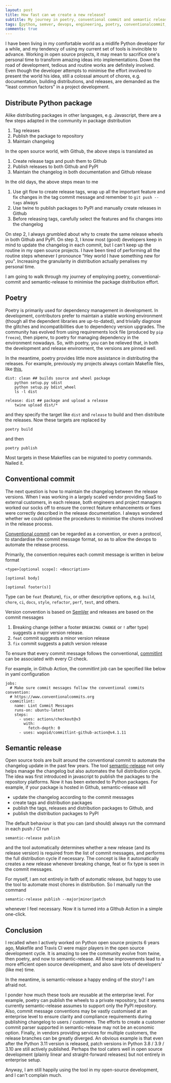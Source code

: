 ```yaml
---
layout: post
title: How fast can we create a new release?
subtitle: My journey in poetry, conventional commit and semantic release
tags: [python, semver, devops, engineering, poetry, conventionalcommit, semanticrelease]
comments: true
---
```


I have been living in my comfortable world as a midlife Python developer for a while, and my tendency of using my current set of tools is invincible to advance. Working in open source projects, it may mean to sacrifice one's personal time to transform amazing ideas into implementations. Down the road of development, tedious and routine works are definitely involved. Even though the developer attempts to minimise the effort involved to present the world his idea, still a colossal amount of chores, e.g. documentation, building distributions, and releases, are demanded as the "least common factors" in a project development.

## Distribute Python package

Alike distributing packages in other languages, e.g. Javascript, there are a few steps adapted in the community in package distribution

1. Tag releases
2. Publish the package to repository
3. Maintain changelog 

In the open source world, with Github, the above steps is translated as

1. Create release tags and push them to Github
2. Publish releases to both Github and PyPI
3. Maintain the changelog in both documentation and Github release

In the old days, the above steps mean to me

1. Use git flow to create release tags, wrap up all the important feature and fix changes in the tag commit message and remember to `git push --tags` always
2. Use twine to publish packages to PyPI and manually create releases in Github
3. Before releasing tags, carefully select the features and fix changes into the changelog

On step 2, I always grumbled about why to create the same release wheels in both Github and PyPI. On step 3, I know most (good) developers keep in mind to update the changelog in each commit, but I can't keep up the routine in my open source projects. I have been tired of performing all the routine steps whenever I pronounce "Hey world I have something new for you". Increasing the granularity in distribution actually penalises my personal time.

I am going to walk through my journey of employing poetry, conventional-commit and semantic-release to minimise the package distribution effort. 

## Poetry

Poetry is primarily used for dependency management in development. In development, contributors prefer to maintain a stable working environment (though all the dependent libraries are up-to-dated), and trivially diagnose the glitches and incompatibilities due to dependency version upgrades. The community has evolved from using requirements lock file (produced by `pip freeze`), then pipenv, to poetry for managing dependency in the environment nowadays. So, with poetry, you can be relieved that, in both the development and release environment, the versions are pinned well.

In the meantime, poetry provides little more assistance in distributing the releases. For example, previously my projects always contain Makefile files, like [this](https://github.com/gavincyi/LightMatchingEngine/blob/develop/Makefile), 

```
dist: clean ## builds source and wheel package
	python setup.py sdist
	python setup.py bdist_wheel
	ls -l dist

release: dist ## package and upload a release
	twine upload dist/*

```

and they specify the target like `dist` and `release` to build and then distribute the releases. Now these targets are replaced by 

```
poetry build
```

and then

```
poetry publish
```

Most targets in these Makefiles can be migrated to poetry commands. Nailed it.

## Conventional commit

The next question is how to maintain the changelog between the release versions. When I was working in a largely scaled vendor providing SaaS to external customers, in each release, both engineers and project managers worked our socks off to ensure the correct feature enhancements or fixes were correctly described in the release documentation. I always wondered whether we could optimise the procedures to minimise the chores involved in the release process.

[Conventional commit](https://www.conventionalcommits.org/en/v1.0.0/) can be regarded as a convention, or even a protocol, to standardise the commit message format, so as to allow the devops to automate the release process. 

Primarily, the convention requires each commit message is written in below format

```
<type>[optional scope]: <description>

[optional body]

[optional footer(s)]
```  

Type can be `feat` (feature), `fix`, or other descriptive options, e.g. `build`, `chore`, `ci`, `docs`, `style`, `refactor`, `perf`, `test`, and others. 

Version convention is based on [SemVer](https://semver.org/) and releases are based on the commit messages

1. Breaking change (either a footer `BREAKING CHANGE` or `!` after type) suggests a major version release. 
2. `feat` commit suggests a minor version release
3. `fix` commit suggests a patch version release

To ensure that every commit message follows the conventional, [commitlint](https://github.com/conventional-changelog/commitlint) can be associated with every CI check.

For example, in Github Action, the commitlint job can be specified like below in yaml configuration

```
jobs:
  # Make sure commit messages follow the conventional commits convention:
  # https://www.conventionalcommits.org
  commitlint:
    name: Lint Commit Messages
    runs-on: ubuntu-latest
    steps:
      - uses: actions/checkout@v3
        with:
          fetch-depth: 0
      - uses: wagoid/commitlint-github-action@v4.1.11

```

## Semantic release

Open source tools are built around the conventional commit to automate the changelog update in the past few years. The tool [semantic-release](https://python-semantic-release.readthedocs.io/en/latest/) not only helps manage the changelog but also automates the full distribution cycle. The idea was first introduced in javascript to publish the packages to the repository platforms. Now it has been extended to Python packages. For example, if your package is hosted in Github, semantic-release will

- update the changelog according to the commit messages
- create tags and distribution packages
- publish the tags, releases and distribution packages to Github, and
- publish the distribution packages to PyPI

The default behaviour is that you can (and should) always run the command in each push / CI run

```
semantic-release publish
```

and the tool automatically determines whether a new release (and its release version) is required from the list of commit messages, and performs the full distribution cycle if necessary. The concept is like it automatically creates a new release whenever breaking change, feat or fix type is seen in the commit messages.

For myself, I am not entirely in faith of automatic release, but happy to use the tool to automate most chores in distribution. So I manually run the command

```
semantic-release publish --major|minor|patch
```

whenever I feel necessary. Now it is turned into a GIthub Action in a simple one-click.

## Conclusion

I recalled when I actively worked on Python open source projects 6 years ago, Makefile and Travis CI were major players in the open source development cycle. It is amazing to see the community evolve from twine, then poetry, and now to semantic-release. All these improvements lead to a more efficient open source development, and also save lots of developers' (like me) time. 

In the meantime, is semantic-release a happy ending of the story? I am afraid not. 

I ponder how much these tools are reusable at the enterprise level. For example, poetry can publish the wheels to a private repository, but it seems currently semantic-release assumes to support only the PyPI repository. Also, commit message conventions may be vastly customised at an enterprise level to ensure clarity and compliance requirements during publishing changelog to users / customers. The efforts to create a customer commit parser supported in semantic-release may not be an economic option. Finally, in vendors providing services for multiple customers, the release branches can be greatly diverged. An obvious example is that even after the Python 3.11 version is released, patch versions in Python 3.8 / 3.9 / 3.10 are still actively published. Perhaps the tool caters well in open source development (plainly linear and straight-forward releases) but not entirely in enterprise setup.

Anyway, I am still happily using the tool in my open-source development, and I can't complain much.


